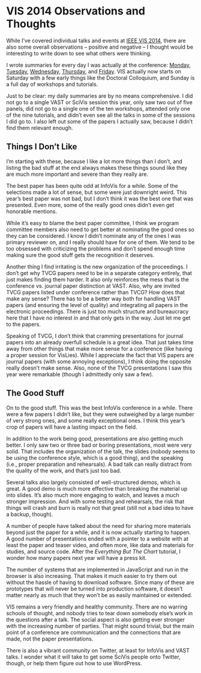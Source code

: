 # VIS 2014 Observations and Thoughts

While I’ve covered individual talks and events at <a href="http://ieeevis.org">IEEE VIS 2014</a>, there are also some overall observations – positive and negative – I thought would be interesting to write down to see what others were thinking.

I wrote summaries for every day I was actually at the conference: <a href="/blog/2014/vis-2014-monday">Monday</a>, <a href="/blog/2014/vis-2014-tuesday">Tuesday</a>, <a href="/blog/2014/vis-2014-wednesday">Wednesday</a>, <a href="/blog/2014/vis-2014-thursday">Thursday</a>, and <a href="/blog/2014/vis-2014-friday">Friday</a>. VIS actually now starts on Saturday with a few early things like the Doctoral Colloquium, and Sunday is a full day of workshops and tutorials.

Just to be clear: my daily summaries are by no means comprehensive. I did not go to a single VAST or SciVis session this year, only saw two out of five panels, did not go to a single one of the ten workshops, attended only one of the nine tutorials, and didn’t even see all the talks in some of the sessions I did go to. I also left out some of the papers I actually saw, because I didn’t find them relevant enough.

## Things I Don’t Like

I’m starting with these, because I like a lot more things than I don’t, and listing the bad stuff at the end always makes these things sound like they are much more important and severe than they really are.

The best paper has been quite odd at InfoVis for a while. Some of the selections made a lot of sense, but some were just downright weird. This year’s best paper was not bad, but I don’t think it was the best one that was presented. Even more, some of the really good ones didn’t even get honorable mentions.

While it’s easy to blame the best paper committee, I think we program committee members also need to get better at nominating the good ones so they can be considered. I know I didn’t nominate any of the ones I was primary reviewer on, and I really should have for one of them. We tend to be too obsessed with criticizing the problems and don’t spend enough time making sure the good stuff gets the recognition it deserves.

Another thing I find irritating is the new organization of the proceedings. I don’t get why TVCG papers need to be in a separate category entirely, that just makes finding them harder. It also only reinforces the mess that is the conference vs. journal paper distinction at VAST. Also, why are invited TVCG papers listed under conference rather than TVCG? How does that make any sense? There has to be a better way both for handling VAST papers (and ensuring the level of quality) and integrating all papers in the electronic proceedings. There is just too much structure and bureaucracy here that I have no interest in and that only gets in the way. Just let me get to the papers.

Speaking of TVCG, I don’t think that cramming presentations for journal papers into an already overfull schedule is a great idea. That just takes time away from other things that make more sense for a conference (like having a proper session for VisLies). While I appreciate the fact that VIS papers are journal papers (with some annoying exceptions), I think doing the opposite really doesn’t make sense. Also, none of the TVCG presentations I saw this year were remarkable (though I admittedly only saw a few).

## The Good Stuff

On to the good stuff. This was the best InfoVis conference in a while. There were a few papers I didn’t like, but they were outweighed by a large number of very strong ones, and some really exceptional ones. I think this year’s crop of papers will have a lasting impact on the field.

In addition to the work being good, presentations are also getting much better. I only saw two or three bad or boring presentations, most were very solid. That includes the organization of the talk, the slides (nobody seems to be using the conference style, which is a good thing), and the speaking (i.e., proper preparation and rehearsals). A bad talk can really distract from the quality of the work, and that’s just too bad.

Several talks also largely consisted of well-structured demos, which is great. A good demo is much more effective than breaking the material up into slides. It’s also much more engaging to watch, and leaves a much stronger impression. And with some testing and rehearsals, the risk that things will crash and burn is really not that great (still not a bad idea to have a backup, though).

A number of people have talked about the need for sharing more materials beyond just the paper for a while, and it is now actually starting to happen. A good number of presentations ended with a pointer to a website with at least the paper and teaser video, and often more, like data and materials for studies, and source code. After the <em>Everything But The Chart</em> tutorial, I wonder how many papers next year will have a press kit.

The number of systems that are implemented in JavaScript and run in the browser is also increasing. That makes it much easier to try them out without the hassle of having to download software. Since many of these are prototypes that will never be turned into production software, it doesn’t matter nearly as much that they won’t be as easily maintained or extended.

VIS remains a very friendly and healthy community. There are no warring schools of thought, and nobody tries to tear down somebody else’s work in the questions after a talk. The social aspect is also getting ever stronger with the increasing number of parties. That might sound trivial, but the main point of a conference are communication and the connections that are made, not the paper presentations.

There is also a vibrant community on Twitter, at least for InfoVis and VAST talks. I wonder what it will take to get some SciVis people onto Twitter, though, or help them figure out how to use WordPress.
